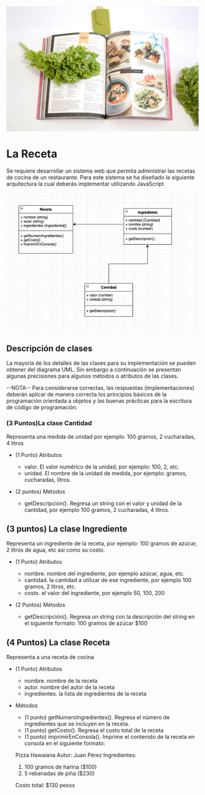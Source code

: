 <img src="img/recipie.jpg" width="700">

# La Receta

Se requiere desarrollar un sistema web que permita administrar las recetas de cocina de un restaurante. Para este sistema se ha diseñado la siguiente arquitectura la cual deberás implementar utilizando JavaScript

<img src="img/diagrama-uml.png" width="800">

## Descripción de clases
La mayoría de los detalles de las clases para su implementación se pueden obtener del diagrama UML. Sin embargo a continuación se presentan algunas precisiones para algunos métodos o atributos de las clases.

--NOTA-- Para considerarse correctas, las respuestas (implementaciones) deberán aplicar de manera correcta los principios básicos de la programación orientada a objetos y las buenas prácticas para la escritura de código de programación.

### (3 Puntos)La clase Cantidad

Representa una medida de unidad por ejemplo: 100 gramos, 2 cucharadas, 4 litros

- (1 Punto) Atributos
  - valor. El valor numérico de la unidad, por ejemplo: 100, 2, etc.
  - unidad. El nombre de la  unidad de medida, por ejemplo: gramos, cucharadas, litros.
  
- (2 puntos) Métodos
  - getDescripción(). Regresa un string con el valor y unidad de la cantidad, por ejemplo 100 gramos, 2 cucharadas, 4 litros.

## (3 puntos) La clase Ingrediente

Representa un ingrediente de la receta, por ejemplo: 100 gramos de azúcar, 2 litros de agua, etc así como su costo.

- (1 Punto) Atributos
  - nombre. nombre del ingrediente, por ejemplo azúcar, agua, etc.
  - cantidad. la cantidad a utilizar de ese ingrediente, por ejemplo 100 gramos, 2 litros, etc.
  - costo. el valor del ingrediente, por ejemplo 50, 100, 200
  
- (2 Puntos) Métodos
  - getDescripción(). Regresa un string con la descripción del string en el siguiente formato: 100 gramos de azúcar $100

## (4 Puntos) La clase Receta

Representa a una receta de cocina

- (1 Punto) Atributos
  - nombre. nombre de la receta
  - autor. nombre del autor de la receta
  - ingredientes. la lista de ingredientes de la receta

- Métodos
  - (1 punto) getNumeroIngredientes(). Regresa el número de ingredientes que se incluyen en la receta.
  - (1 punto) getCosto(). Regresa el costo total de la receta
  - (1 punto) imprimirEnConsola(). Imprime el contenido de la receta en consola en el siguiente formato:

  Pizza Hawaiana
  Autor: Juan Pérez
  Ingredientes:
  1) 100 gramos de harina ($100)
  2) 5 rebanadas de piña ($230)

  Costo total: $130 pesos